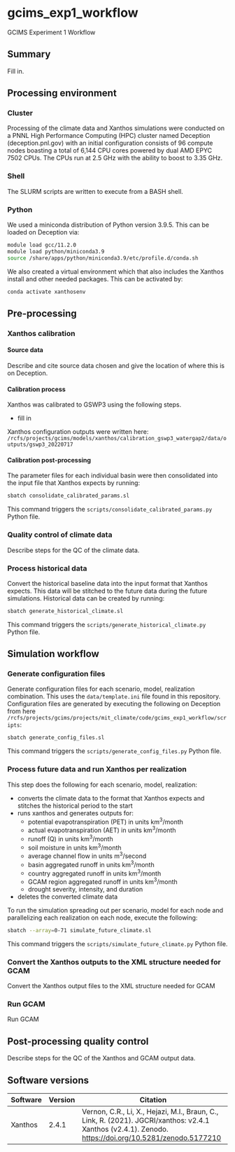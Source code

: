 # gcims_exp1_workflow
GCIMS Experiment 1 Workflow

## Summary
Fill in.

## Processing environment

### Cluster
Processing of the climate data and Xanthos simulations were conducted on a PNNL High Performance Computing (HPC) cluster named Deception (deception.pnl.gov) with an initial configuration consists of 96 compute nodes boasting a total of 6,144 CPU cores powered by dual AMD EPYC 7502 CPUs. The CPUs run at 2.5 GHz with the ability to boost to 3.35 GHz. 

### Shell
The SLURM scripts are written to execute from a BASH shell.

### Python 
We used a miniconda distribution of Python version 3.9.5.  This can be loaded on Deception via:
```bash
module load gcc/11.2.0
module load python/miniconda3.9
source /share/apps/python/miniconda3.9/etc/profile.d/conda.sh
```

We also created a virtual environment which that also includes the Xanthos install and other needed packages.  This can be activated by:
```bash
conda activate xanthosenv
```

## Pre-processing

### Xanthos calibration

#### Source data
Describe and cite source data chosen and give the location of where this is on Deception.

#### Calibration process
Xanthos was calibrated to GSWP3 using the following steps.
- fill in

Xanthos configuration outputs were written here:  `/rcfs/projects/gcims/models/xanthos/calibration_gswp3_watergap2/data/outputs/gswp3_20220717`

#### Calibration post-processing
The parameter files for each individual basin were then consolidated into the input file that Xanthos expects by running:
```bash
sbatch consolidate_calibrated_params.sl
```
This command triggers the `scripts/consolidate_calibrated_params.py` Python file.

### Quality control of climate data
Describe steps for the QC of the climate data.

### Process historical data
Convert the historical baseline data into the input format that Xanthos expects.  This data will be stitched to the future data during the future simulations.
Historical data can be created by running:
```bash
sbatch generate_historical_climate.sl
```
This command triggers the `scripts/generate_historical_climate.py` Python file.

## Simulation workflow

### Generate configuration files
Generate configuration files for each scenario, model, realization combination.  This uses the `data/template.ini` file found in this repository.
Configuration files are generated by executing the following on Deception from here `/rcfs/projects/gcims/projects/mit_climate/code/gcims_exp1_workflow/scripts`:
```bash
sbatch generate_config_files.sl
```
This command triggers the `scripts/generate_config_files.py` Python file.

### Process future data and run Xanthos per realization
This step does the following for each scenario, model, realization:
- converts the climate data to the format that Xanthos expects and stitches the historical period to the start 
- runs xanthos and generates outputs for:
  - potential evapotranspiration (PET) in units km<sup>3</sup>/month
  - actual evapotranspiration (AET) in units km<sup>3</sup>/month
  - runoff (Q) in units km<sup>3</sup>/month
  - soil moisture in units km<sup>3</sup>/month
  - average channel flow in units m<sup>3</sup>/second
  - basin aggregated runoff in units km<sup>3</sup>/month
  - country aggregated runoff in units km<sup>3</sup>/month
  - GCAM region aggregated runoff in units km<sup>3</sup>/month
  - drought severity, intensity, and duration
- deletes the converted climate data 

To run the simulation spreading out per scenario, model for each node and parallelizing each realization on each node, execute the following:
```bash
sbatch --array=0-71 simulate_future_climate.sl
```
This command triggers the `scripts/simulate_future_climate.py` Python file.

### Convert the Xanthos outputs to the XML structure needed for GCAM
Convert the Xanthos output files to the XML structure needed for GCAM

### Run GCAM
Run GCAM

## Post-processing quality control
Describe steps for the QC of the Xanthos and GCAM output data.

## Software versions
| Software | Version | Citation | 
| -------- |---------| -------- |
| Xanthos | 2.4.1  | Vernon, C.R., Li, X., Hejazi, M.I., Braun, C., Link, R. (2021). JGCRI/xanthos: v2.4.1 Xanthos (v2.4.1). Zenodo. https://doi.org/10.5281/zenodo.5177210 |
